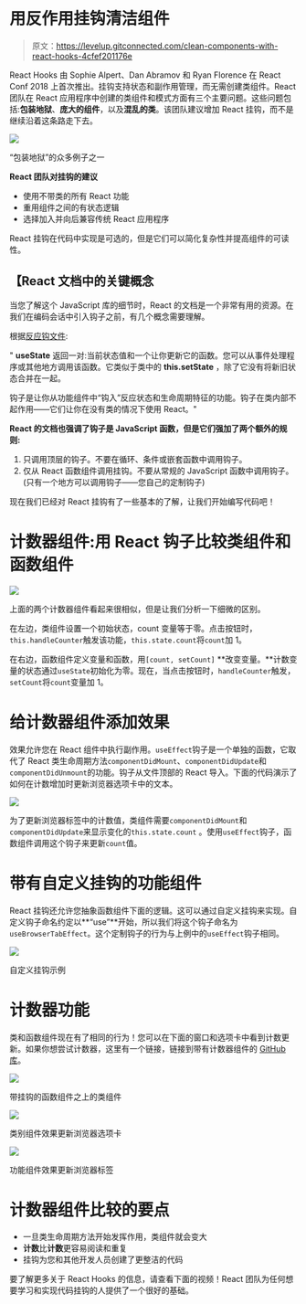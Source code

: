# 用反作用挂钩清洁组件

> 原文：<https://levelup.gitconnected.com/clean-components-with-react-hooks-4cfef201176e>

React Hooks 由 Sophie Alpert、Dan Abramov 和 Ryan Florence 在 React Conf 2018 上首次推出。挂钩支持状态和副作用管理，而无需创建类组件。React 团队在 React 应用程序中创建的类组件和模式方面有三个主要问题。这些问题包括:**包装地狱**、**庞大的组件**，以及**混乱的类**。该团队建议增加 React 挂钩，而不是继续沿着这条路走下去。

![](img/9360ed6b0520b0b2b15cfba8f70175d8.png)

“包装地狱”的众多例子之一

**React 团队对挂钩的建议**

*   使用不带类的所有 React 功能
*   重用组件之间的有状态逻辑
*   选择加入并向后兼容传统 React 应用程序

React 挂钩在代码中实现是可选的，但是它们可以简化复杂性并提高组件的可读性。

## 【React 文档中的关键概念

当您了解这个 JavaScript 库的细节时，React 的文档是一个非常有用的资源。在我们在编码会话中引入钩子之前，有几个概念需要理解。

根据[反应钩文件](https://reactjs.org/docs/hooks-overview.html):

" **useState** 返回一对:当前状态值和一个让你更新它的函数。您可以从事件处理程序或其他地方调用该函数。它类似于类中的 **this.setState** ，除了它没有将新旧状态合并在一起。

钩子是让你从功能组件中“钩入”反应状态和生命周期特征的功能。钩子在类内部不起作用——它们让你在没有类的情况下使用 React。"

**React 的文档也强调了钩子是 JavaScript 函数，但是它们强加了两个额外的规则:**

1.  只调用顶层的钩子。不要在循环、条件或嵌套函数中调用钩子。
2.  仅从 React 函数组件调用挂钩。不要从常规的 JavaScript 函数中调用钩子。(只有一个地方可以调用钩子——您自己的定制钩子)

现在我们已经对 React 挂钩有了一些基本的了解，让我们开始编写代码吧！

# 计数器组件:用 React 钩子比较类组件和函数组件

![](img/81f91f0407bc884106c4d310415d8811.png)

上面的两个计数器组件看起来很相似，但是让我们分析一下细微的区别。

在左边，类组件设置一个初始状态，count 变量等于零。点击按钮时，`this.handleCounter`触发该功能，`this.state.count`将`count`加 1。

在右边，函数组件定义变量和函数，用`[count, setCount]` **改变变量。**计数变量的状态通过`useState`初始化为零。现在，当点击按钮时，`handleCounter`触发，`setCount`将`count`变量加 1。

# 给计数器组件添加效果

效果允许您在 React 组件中执行副作用。`useEffect`钩子是一个单独的函数，它取代了 React 类生命周期方法`componentDidMount`、`componentDidUpdate`和`componentDidUnmount`的功能。钩子从文件顶部的 React 导入。下面的代码演示了如何在计数增加时更新浏览器选项卡中的文本。

![](img/43bedae81fd1355ea0e657d4cd8382ec.png)

为了更新浏览器标签中的计数值，类组件需要`componentDidMount`和`componentDidUpdate`来显示变化的`this.state.count` 。使用`useEffect`钩子，函数组件调用这个钩子来更新`count`值。

# 带有自定义挂钩的功能组件

React 挂钩还允许您抽象函数组件下面的逻辑。这可以通过自定义挂钩来实现。自定义钩子命名约定以**“use”**开始，所以我们将这个钩子命名为`useBrowserTabEffect`。这个定制钩子的行为与上例中的`useEffect`钩子相同。

![](img/23caff8c437e9fc3ebe23d7877dcdbb1.png)

自定义挂钩示例

# 计数器功能

类和函数组件现在有了相同的行为！您可以在下面的窗口和选项卡中看到计数更新。如果你想尝试计数器，这里有一个链接，链接到带有计数器组件的 [GitHub 库](https://github.com/PrestonElliott/React-Hooks)。

![](img/6b9ec990601933c89b797c4193a1efcf.png)

带挂钩的函数组件之上的类组件

![](img/5946517c1d1529452b52de6a6ff29686.png)

类别组件效果更新浏览器选项卡

![](img/1cc149cf659ccdba7b8ef0f2a0a1db1c.png)

功能组件效果更新浏览器标签

# 计数器组件比较的要点

*   一旦类生命周期方法开始发挥作用，类组件就会变大
*   **计数**比**计数**更容易阅读和重复
*   挂钩为您和其他开发人员创建了更整洁的代码

要了解更多关于 React Hooks 的信息，请查看下面的视频！React 团队为任何想要学习和实现代码挂钩的人提供了一个很好的基础。